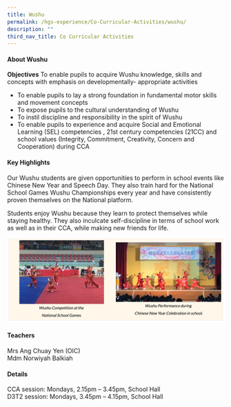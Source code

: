 ```yaml
---
title: Wushu
permalink: /hgs-experience/Co-Curricular-Activities/wushu/
description: ""
third_nav_title: Co Curricular Activities
---
```

#### About Wushu
**Objectives**
To enable pupils to acquire Wushu knowledge, skills and concepts with emphasis on developmentally- appropriate activities
* To enable pupils to lay a strong foundation in fundamental motor skills and movement concepts
* To expose pupils to the cultural understanding of Wushu 
* To instil discipline and responsibility in the spirit of Wushu
* To enable pupils to experience and acquire Social and Emotional Learning (SEL) competencies , 21st century competencies (21CC) and school values (Integrity, Commitment, Creativity, Concern and Cooperation) during CCA

#### Key Highlights
Our Wushu students are given opportunities to perform in school events like Chinese New Year and Speech Day.  They also train hard for the National School Games Wushu Championships every year and have consistently proven themselves on the National platform.

Students enjoy Wushu because they learn to protect themselves while staying healthy.  They also inculcate self-discipline in terms of school work as well as in their CCA, while making new friends for life.

![](/images/wushu1.png)

#### Teachers
Mrs Ang Chuay Yen (OIC)    
Mdm Norwiyah Balkiah

#### Details
CCA session: Mondays, 2.15pm – 3.45pm, School Hall    
D3T2 session: Mondays, 3.45pm – 4.15pm, School Hall